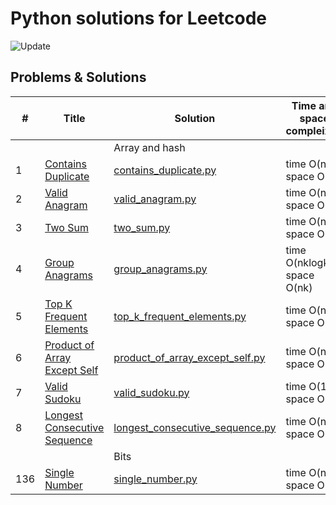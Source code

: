 # Python solutions for Leetcode

![Update](https://img.shields.io/badge/Update-Weekly-green.svg)

## Problems & Solutions

| #   | Title | Solution                                                                          | Time and space compleixity  | Difficulty |
|-----| ----- |-----------------------------------------------------------------------------------|-----------------------------| ---------- |
|     | | Array and hash                                                                    |                             | |
| 1   | [Contains Duplicate](https://leetcode.com/problems/contains-duplicate/) | [contains_duplicate.py](src/array_hash/contains_duplicate.py)                     | time O(n), space O(n)       | Easy |
| 2   | [Valid Anagram](https://leetcode.com/problems/valid-anagram/) | [valid_anagram.py](src/array_hash/valid_anagram.py)                               | time O(n), space O(1)       | Easy |
| 3   | [Two Sum](https://leetcode.com/problems/two-sum/) | [two_sum.py](src/array_hash/two_sum.py)                                           | time O(n), space O(n)       | Easy |
| 4   | [Group Anagrams](https://leetcode.com/problems/group-anagrams/) | [group_anagrams.py](src/array_hash/group_anagrams.py)                             | time O(nklogk), space O(nk) | Medium |
| 5   | [Top K Frequent Elements](https://leetcode.com/problems/top-k-frequent-elements/) | [top_k_frequent_elements.py](src/array_hash/top_k_frequent_elements.py)           | time O(n), space O(n)       | Medium |
| 6   | [Product of Array Except Self](https://leetcode.com/problems/product-of-array-except-self/) | [product_of_array_except_self.py](src/array_hash/product_of_array_except_self.py) | time O(n), space O(1)       | Medium |
| 7   | [Valid Sudoku](https://leetcode.com/problems/valid-sudoku/) | [valid_sudoku.py](src/array_hash/valid_sudoku.py)                                 | time O(1), space O(1)       | Medium |
| 8   | [Longest Consecutive Sequence](https://leetcode.com/problems/longest-consecutive-sequence/) | [longest_consecutive_sequence.py](src/array_hash/longest_consecutive_sequence.py) | time O(n), space O(n)       | Medium |
|     | | Bits                                                                              |                             | |
| 136 | [Single Number](https://leetcode.com/problems/single-number/) | [single_number.py](src/bits/single_number.py)                                     | time O(n), space O(1)       | Easy |
